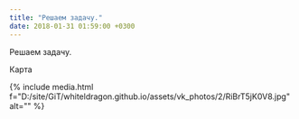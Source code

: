 ```yaml
---
title: "Решаем задачу."
date: 2018-01-31 01:59:00 +0300
---
```


Решаем задачу.

Карта

{% include media.html f="D:/site/GiT/whiteldragon.github.io/assets/vk_photos/2/RiBrT5jK0V8.jpg" alt="" %}

